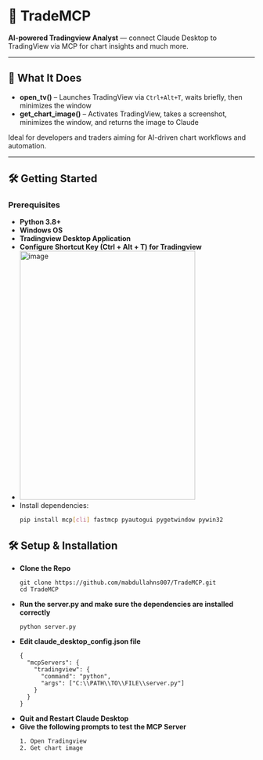 # 🚀 TradeMCP

**AI-powered Tradingview Analyst** — connect Claude Desktop to TradingView via MCP for chart insights and much more.

---

## 🎯 What It Does

- **open_tv()** – Launches TradingView via `Ctrl+Alt+T`, waits briefly, then minimizes the window  
- **get_chart_image()** – Activates TradingView, takes a screenshot, minimizes the window, and returns the image to Claude

Ideal for developers and traders aiming for AI-driven chart workflows and automation.

---

## 🛠️ Getting Started

### Prerequisites
- **Python 3.8+**
- **Windows OS**
- **Tradingview Desktop Application**
- **Configure Shortcut Key (Ctrl + Alt + T) for Tradingview**
- <img width="358" height="507" alt="image" src="https://github.com/user-attachments/assets/d6061953-b726-4ad7-acf6-1a1b276d0259" />
- Install dependencies:
  ```bash
  pip install mcp[cli] fastmcp pyautogui pygetwindow pywin32

## 🛠 Setup & Installation
- **Clone the Repo**
  ```
  git clone https://github.com/mabdullahns007/TradeMCP.git
  cd TradeMCP
- **Run the server.py and make sure the dependencies are installed correctly**
  ```
  python server.py
- **Edit claude_desktop_config.json file**
  ```
  {
    "mcpServers": {
      "tradingview": {
        "command": "python",
        "args": ["C:\\PATH\\TO\\FILE\\server.py"]
      }
    }
  }
- **Quit and Restart Claude Desktop**
- **Give the following prompts to test the MCP Server**
  ```
  1. Open Tradingview
  2. Get chart image
